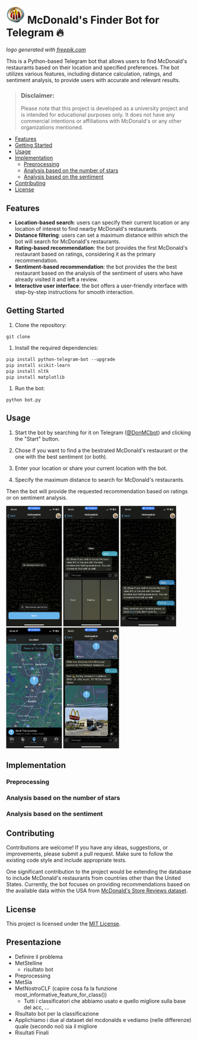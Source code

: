 # <img src="bot_images/logo.png" alt="McDonaBot logo" width="50"/> McDonald's Finder Bot for Telegram 🔥
*logo generated with [freepik.com](https://www.freepik.com)*

This is a Python-based Telegram bot that allows users to find McDonald's restaurants based on their location and specified preferences. The bot utilizes various features, including distance calculation, ratings, and sentiment analysis, to provide users with accurate and relevant results.

> ### Disclaimer: 
> Please note that this project is developed as a university project and is intended for educational purposes only. It does not have any commercial intentions or affiliations with McDonald's or any other organizations mentioned.

  * [Features](#features)
  * [Getting Started](#getting-started)
  * [Usage](#usage)
  * [Implementation](#implementation)
    + [Preprocessing](#preprocessing)
    + [Analysis based on the number of stars](#analysis-based-on-the-number-of-stars)
    + [Analysis based on the sentiment](#analysis-based-on-the-sentiment)
  * [Contributing](#contributing)
  * [License](#license)

## Features

- **Location-based search**: users can specify their current location or any location of interest to find nearby McDonald's restaurants.
- **Distance filtering**: users can set a maximum distance within which the bot will search for McDonald's restaurants.
- **Rating-based recommendation**: the bot provides the first McDonald's restaurant based on ratings, considering it as the primary recommendation.
- **Sentiment-based recommendation**: the bot provides the the best restaurant based on the analysis of the sentiment of users who have already visited it and left a review.
- **Interactive user interface**: the bot offers a user-friendly interface with step-by-step instructions for smooth interaction.

## Getting Started

1. Clone the repository:

```
git clone 
```

1. Install the required dependencies:

```
pip install python-telegram-bot --upgrade
pip install scikit-learn
pip install nltk
pip install matplotlib
```

1. Run the bot:

```
python bot.py
```

## Usage

1. Start the bot by searching for it on Telegram ([@DonMCbot](https://t.me/DonMCbot)) and clicking the "Start" button.

2. Chose if you want to find a the bestrated McDonald's restaurant or the one with the best sentiment (or both).

3. Enter your location or share your current location with the bot.

4. Specify the maximum distance to search for McDonald's restaurants.

Then the bot will provide the requested recommendation based on ratings or on sentiment analysis.

<img src="bot_images/1start.PNG" alt="Start" width="150"/>
<img src="bot_images/2chose.PNG" alt="Start" width="150"/>
<img src="bot_images/2feeling.PNG" alt="Start" width="150"/>
<img src="bot_images/3location.PNG" alt="Start" width="150"/>
<img src="bot_images/4result.PNG" alt="Start" width="150"/>


## Implementation

### Preprocessing

### Analysis based on the number of stars

### Analysis based on the sentiment

## Contributing

Contributions are welcome! If you have any ideas, suggestions, or improvements, please submit a pull request. Make sure to follow the existing code style and include appropriate tests.

One significant contribution to the project would be extending the database to include McDonald's restaurants from countries other than the United States. Currently, the bot focuses on providing recommendations based on the available data within the USA from [McDonald's Store Reviews dataset](https://www.kaggle.com/datasets/nelgiriyewithana/mcdonalds-store-reviews).

## License

This project is licensed under the [MIT License](LICENSE).

## Presentazione

- Definire il problema
- MetStelline
  - risultato bot
- Preprocessing
- MetSia
- MetNostroCLF (capire cosa fa la funzione most_informative_feature_for_class())
    - Tutti i classificatori che abbiamo usato e quello migliore sulla base del acc, ...
- Risultato bot per la classificazione
- Applichiamo i due al dataset del mcdonalds e vediamo (nelle differenze) quale (secondo noi) sia il migliore
- Risultati Finali